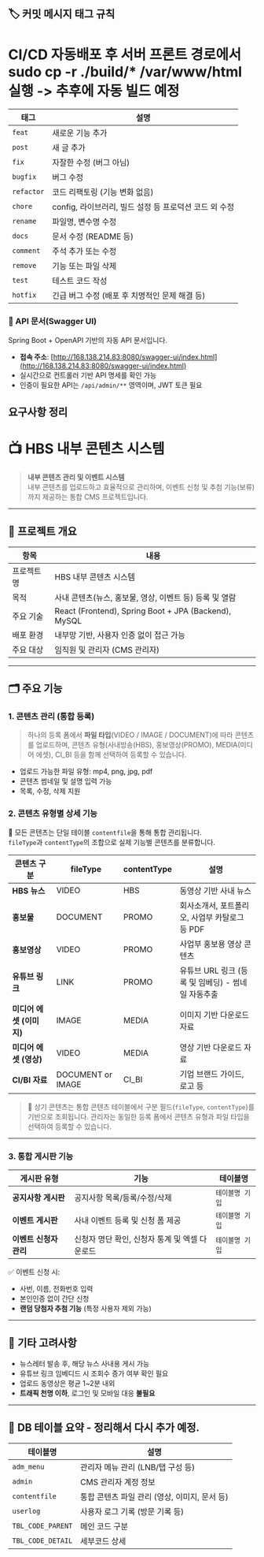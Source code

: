 
## 🏷️ 커밋 메시지 태그 규칙

<h1>CI/CD 자동배포 후 서버 프론트 경로에서 sudo cp -r ./build/* /var/www/html 실행 -> 추후에 자동 빌드 예정</h1>

| 태그       | 설명                                                       |
|------------|------------------------------------------------------------|
| `feat`     | 새로운 기능 추가                                            |
| `post`     | 새 글 추가                                                  |
| `fix`      | 자잘한 수정 (버그 아님)                                     |
| `bugfix`   | 버그 수정                                                   |
| `refactor` | 코드 리팩토링 (기능 변화 없음)                             |
| `chore`    | config, 라이브러리, 빌드 설정 등 프로덕션 코드 외 수정     |
| `rename`   | 파일명, 변수명 수정                                         |
| `docs`     | 문서 수정 (README 등)                                      |
| `comment`  | 주석 추가 또는 수정                                        |
| `remove`   | 기능 또는 파일 삭제                                        |
| `test`     | 테스트 코드 작성                                           |
| `hotfix`   | 긴급 버그 수정 (배포 후 치명적인 문제 해결 등)             |

### 📘 API 문서(Swagger UI)

Spring Boot + OpenAPI 기반의 자동 API 문서입니다.

- **접속 주소**: [http://168.138.214.83:8080/swagger-ui/index.html](http://168.138.214.83:8080/swagger-ui/index.html)
- 실시간으로 컨트롤러 기반 API 명세를 확인 가능
- 인증이 필요한 API는 `/api/admin/**` 영역이며, JWT 토큰 필요

## 요구사항 정리

# 📺 HBS 내부 콘텐츠 시스템

> **내부 콘텐츠 관리 및 이벤트 시스템**  
> 내부 콘텐츠를 업로드하고 효율적으로 관리하며, 이벤트 신청 및 추첨 기능(보류)까지 제공하는 통합 CMS 프로젝트입니다.

---

## 📌 프로젝트 개요

| 항목 | 내용 |
|------|------|
| 프로젝트명 | HBS 내부 콘텐츠 시스템 |
| 목적 | 사내 콘텐츠(뉴스, 홍보물, 영상, 이벤트 등) 등록 및 열람 |
| 주요 기술 | React (Frontend), Spring Boot + JPA (Backend), MySQL |
| 배포 환경 | 내부망 기반, 사용자 인증 없이 접근 가능 |
| 주요 대상 | 임직원 및 관리자 (CMS 관리자) |

---

## 🗂️ 주요 기능

### 1. 콘텐츠 관리 (통합 등록)

> 하나의 등록 폼에서 **파일 타입**(VIDEO / IMAGE / DOCUMENT)에 따라 콘텐츠를 업로드하며, 콘텐츠 유형(사내방송(HBS), 홍보영상(PROMO), MEDIA(미디어 에셋), CI_BI 등을 함께 선택하여 등록할 수 있습니다.

- 업로드 가능한 파일 유형: mp4, png, jpg, pdf
- 콘텐츠 썸네일 및 설명 입력 가능
- 목록, 수정, 삭제 지원

### 2. 콘텐츠 유형별 상세 기능

📌 모든 콘텐츠는 단일 테이블 `contentfile`을 통해 통합 관리됩니다.  
`fileType`과 `contentType`의 조합으로 실제 기능별 콘텐츠를 분류합니다.

| 콘텐츠 구분 | fileType | contentType | 설명 |
|-------------|----------|-------------|------|
| **HBS 뉴스** | VIDEO | HBS | 동영상 기반 사내 뉴스 |
| **홍보물** | DOCUMENT | PROMO | 회사소개서, 포트폴리오, 사업부 카탈로그 등 PDF |
| **홍보영상** | VIDEO | PROMO | 사업부 홍보용 영상 콘텐츠 |
| **유튜브 링크** | LINK | PROMO | 유튜브 URL 링크 (등록 및 임베딩) - 썸네일 자동추출 |
| **미디어 에셋 (이미지)** | IMAGE | MEDIA | 이미지 기반 다운로드 자료 |
| **미디어 에셋 (영상)** | VIDEO | MEDIA | 영상 기반 다운로드 자료 |
| **CI/BI 자료** | DOCUMENT or IMAGE | CI_BI | 기업 브랜드 가이드, 로고 등 |

> 🔄 상기 콘텐츠는 통합 콘텐츠 테이블에서 구분 필드(`fileType`, `contentType`)를 기반으로 조회됩니다.
> 관리자는 동일한 등록 폼에서 콘텐츠 유형과 파일 타입을 선택하여 등록할 수 있습니다.

---

### 3. 통합 게시판 기능

| 게시판 유형 | 기능 | 테이블명 |
|-------------|------|----------|
| **공지사항 게시판** | 공지사항 목록/등록/수정/삭제 | `테이블명 기입` |
| **이벤트 게시판** | 사내 이벤트 등록 및 신청 폼 제공 | `테이블명 기입` |
| **이벤트 신청자 관리** | 신청자 명단 확인, 신청자 통계 및 엑셀 다운로드 | `테이블명 기입` |

✅ 이벤트 신청 시:  
- 사번, 이름, 전화번호 입력  
- 본인인증 없이 간단 신청  
- **랜덤 당첨자 추첨 기능** (특정 사용자 제외 가능)

---

## 🧪 기타 고려사항

- 뉴스레터 발송 후, 해당 뉴스 사내용 게시 가능
- 유튜브 링크 임베디드 시 조회수 증가 여부 확인 필요
- 업로드 동영상은 평균 1~2분 내외
- **트래픽 천명 이하**, 로그인 및 모바일 대응 **불필요**

---

## 📁 DB 테이블 요약 - 정리해서 다시 추가 예정.

| 테이블명          | 설명                                |
|------------------|-------------------------------------|
| `adm_menu`       | 관리자 메뉴 관리 (LNB/탭 구성 등)       |
| `admin`          | CMS 관리자 계정 정보                  |
| `contentfile`    | 통합 콘텐츠 파일 관리 (영상, 이미지, 문서 등) |
| `userlog`        | 사용자 로그 기록 (방문 기록 등)         |
| `TBL_CODE_PARENT`| 메인 코드 구분                         | 
| `TBL_CODE_DETAIL`| 세부코드 상세                          |



